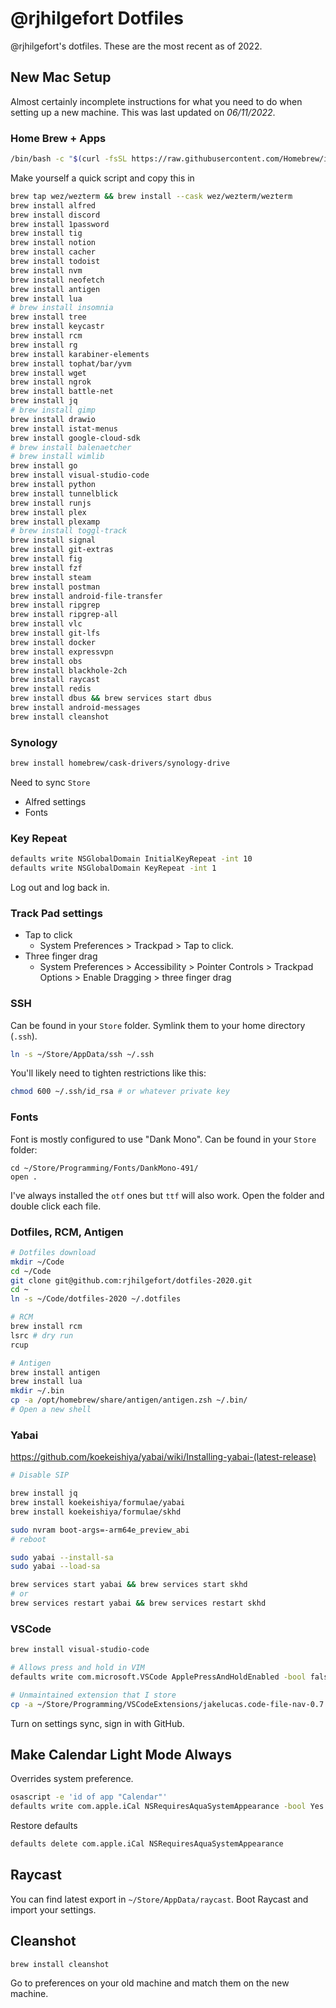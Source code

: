 # @rjhilgefort Dotfiles

@rjhilgefort's dotfiles. These are the most recent as of 2022.

## New Mac Setup

Almost certainly incomplete instructions for what you need to do when setting up a new machine. This was last updated on _06/11/2022_.

### Home Brew + Apps

```sh
/bin/bash -c "$(curl -fsSL https://raw.githubusercontent.com/Homebrew/install/HEAD/install.sh)"
```

Make yourself a quick script and copy this in

```sh
brew tap wez/wezterm && brew install --cask wez/wezterm/wezterm
brew install alfred
brew install discord
brew install 1password
brew install tig
brew install notion
brew install cacher
brew install todoist
brew install nvm
brew install neofetch
brew install antigen
brew install lua
# brew install insomnia
brew install tree
brew install keycastr
brew install rcm
brew install rg
brew install karabiner-elements
brew install tophat/bar/yvm
brew install wget
brew install ngrok
brew install battle-net
brew install jq
# brew install gimp
brew install drawio
brew install istat-menus
brew install google-cloud-sdk
# brew install balenaetcher
# brew install wimlib
brew install go
brew install visual-studio-code
brew install python
brew install tunnelblick
brew install runjs
brew install plex
brew install plexamp
# brew install toggl-track
brew install signal
brew install git-extras
brew install fig
brew install fzf
brew install steam
brew install postman
brew install android-file-transfer
brew install ripgrep
brew install ripgrep-all
brew install vlc
brew install git-lfs
brew install docker
brew install expressvpn
brew install obs
brew install blackhole-2ch
brew install raycast
brew install redis
brew install dbus && brew services start dbus
brew install android-messages
brew install cleanshot
```

### Synology

```sh
brew install homebrew/cask-drivers/synology-drive
```

Need to sync `Store`

- Alfred settings
- Fonts

### Key Repeat

```sh
defaults write NSGlobalDomain InitialKeyRepeat -int 10
defaults write NSGlobalDomain KeyRepeat -int 1
```

Log out and log back in.

### Track Pad settings

- Tap to click
  - System Preferences > Trackpad > Tap to click.
- Three finger drag
  - System Preferences > Accessibility > Pointer Controls > Trackpad Options > Enable Dragging > three finger drag

### SSH

Can be found in your `Store` folder. Symlink them to your home directory (`.ssh`).

```sh
ln -s ~/Store/AppData/ssh ~/.ssh
```

You'll likely need to tighten restrictions like this:

```sh
chmod 600 ~/.ssh/id_rsa # or whatever private key
```

### Fonts

Font is mostly configured to use "Dank Mono". Can be found in your `Store` folder:

```
cd ~/Store/Programming/Fonts/DankMono-491/
open .
```

I've always installed the `otf` ones but `ttf` will also work. Open the folder and double click each file.

### Dotfiles, RCM, Antigen

```sh
# Dotfiles download
mkdir ~/Code
cd ~/Code
git clone git@github.com:rjhilgefort/dotfiles-2020.git
cd ~
ln -s ~/Code/dotfiles-2020 ~/.dotfiles

# RCM
brew install rcm
lsrc # dry run
rcup

# Antigen
brew install antigen
brew install lua
mkdir ~/.bin
cp -a /opt/homebrew/share/antigen/antigen.zsh ~/.bin/
# Open a new shell
```

### Yabai

https://github.com/koekeishiya/yabai/wiki/Installing-yabai-(latest-release)

```sh
# Disable SIP

brew install jq
brew install koekeishiya/formulae/yabai
brew install koekeishiya/formulae/skhd

sudo nvram boot-args=-arm64e_preview_abi
# reboot

sudo yabai --install-sa
sudo yabai --load-sa

brew services start yabai && brew services start skhd
# or
brew services restart yabai && brew services restart skhd
```

### VSCode

```sh
brew install visual-studio-code

# Allows press and hold in VIM
defaults write com.microsoft.VSCode ApplePressAndHoldEnabled -bool false

# Unmaintained extension that I store
cp -a ~/Store/Programming/VSCodeExtensions/jakelucas.code-file-nav-0.7.2 ~/.vscode/extensions
```

Turn on settings sync, sign in with GitHub.

## Make Calendar Light Mode Always

Overrides system preference.

```sh
osascript -e 'id of app "Calendar"'
defaults write com.apple.iCal NSRequiresAquaSystemAppearance -bool Yes
```

Restore defaults

```sh
defaults delete com.apple.iCal NSRequiresAquaSystemAppearance
```

## Raycast

You can find latest export in `~/Store/AppData/raycast`. Boot Raycast and import your settings.

## Cleanshot

```sh
brew install cleanshot
```

Go to preferences on your old machine and match them on the new machine.
